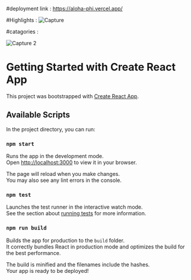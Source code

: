 #deployment link : https://aloha-phi.vercel.app/

#Highlights : 
![Capture](https://github.com/DaiviSarkar/aloha/assets/124738166/6ba9ecda-dc78-4aef-99e9-32c0e03eeb93)

#catagories : 

![Capture 2](https://github.com/DaiviSarkar/aloha/assets/124738166/c81becb3-ef48-4757-ac4e-20b8cf8e4901)

# Getting Started with Create React App

This project was bootstrapped with [Create React App](https://github.com/facebook/create-react-app).

## Available Scripts

In the project directory, you can run:

### `npm start`

Runs the app in the development mode.\
Open [http://localhost:3000](http://localhost:3000) to view it in your browser.

The page will reload when you make changes.\
You may also see any lint errors in the console.

### `npm test`

Launches the test runner in the interactive watch mode.\
See the section about [running tests](https://facebook.github.io/create-react-app/docs/running-tests) for more information.

### `npm run build`

Builds the app for production to the `build` folder.\
It correctly bundles React in production mode and optimizes the build for the best performance.

The build is minified and the filenames include the hashes.\
Your app is ready to be deployed!



